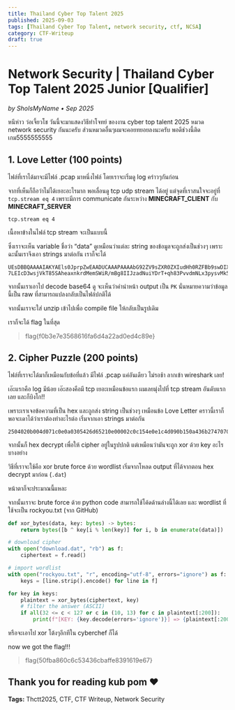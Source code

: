 ```yaml
---
title: Thailand Cyber Top Talent 2025
published: 2025-09-03
tags: [Thailand Cyber Top Talent, network security, ctf, NCSA]
category: CTF-Writeup
draft: true
---
```


# Network Security | Thailand Cyber Top Talent 2025 Junior [Qualifier]

_by ShoIsMyName • Sep 2025_

หนีห่าว ว่อเจี้ยวโช วันนี้จะมาแสดงวิธีทำโจทย์ ของงาน cyber top talent 2025 หมวด network security กันนะครับ ส่วนหมวดอื่นๆผมจะคอยทยอยลงนะครับ พอดีช่วงนี้ติดเกม5555555555

## 1. Love Letter (100 points)

ไฟล์ที่เราได้มาจะมีไฟล์ .pcap มาหนึ่งไฟล์ โดยเราจะเริ่มดู log คร่าวๆกันก่อน

จากที่เห็นก็ถือว่าไม่ได้เยอะอะไรมาก พอเลื่อนดู tcp udp stream ได้อยู่ แต่จุดที่เราสนใจจะอยู่ที่ `tcp.stream eq 4` เพราะมีการ communicate กันระหว่าง **MINECRAFT_CLIENT** กับ **MINECRAFT_SERVER**

`tcp.stream eq 4`

เนื้อหาข้างในไฟล์ tcp stream จะเป็นแบบนี้

ซึ่งเราจะเห็น variable ชื่อว่า “data” ดูเหมือนว่าแต่ละ string ของข้อมูลจะถูกส่งเป็นช่วงๆ เพราะฉะนั้นเราจึงเอา strings มาต่อกัน เราก็จะได้

```
UEsDBBQAAAAIAKYAEls0JprpZwEAADUCAAAPAAAAbG92ZV9sZXR0ZXIudHh0RZFBb9swDIXv/hW89RIEbdpl3bGHASuw3gYMPdISFROVxECS4xlD//uenAC72AAfyffx6W0lL1yktt0wvNI4a2zEVM/ilCO5ibVQsEJzJc1VvZDNhd40iyscGi1Wot/Td3YTjdHcB00WfcWOs4pDd6C00gSPhq6LlBXCH4ldWMw8aSXH5SKeFm0T5pIkQxf07sT+IrnNINwPww/1XvLWqJnwqVd/iip1G62VT4I/50aW47qxrzbv6ZfRnJ2BgLTteu0uRsoC42ZkZ+kL5XYxZ3/jb3YS1MsmjmuDzytFCbjm94QZ7KGgaO96RSjyf/nEF6FzsX5KQC4LpRkx9ZFO2H2T4KwXsMeF17rbTo6A 7LEIcD3wsjVkT85SAheaxnkrdMemSWiR/mBg8IIJzadNuiYDrT+qh83PvvdmNLx3pysvMk5apAxDiHz6G+7HR/kqj1+Oz8eHY+Cjf+LDgf29+Cf3/E0+h39QSwECFAMUAAAACACmABJbNCaa6WcBAAA1AgAADwAAAAAAAAAAAAAAgAEAAAAAbG92ZV9sZXR0ZXIudHh0UEsFBgAAAAABAAEAPQAAAJQBAAAAAA==
```

จากนั้นเราเอาไป decode base64 ดู จะเห็นว่าคำนำหน้า output เป็น `PK` นั่นหมายความว่าข้อมูลนี้เป็น raw ที่สามารถแปลงกลับเป็นไฟล์ปกติได้

จากนั้นเราจะใส่ unzip เข้าไปเพื่อ compile file ให้กลับเป็นรูปเดิม

เราก็จะได้ flag ในที่สุด

> flag{f0b3e7e3568616fa6d4a22ad0ed4c89e}

## 2. Cipher Puzzle (200 points)

ไฟล์ที่เราจะได้มาก็เหมือนกับข้อที่แล้ว มีไฟล์ .pcap แค่อันเดียว ไม่รอช้า ลากเข้า wireshark เลย!

เอ๊ะแรกคือ log มีน้อย เอ๊ะสองคือมี tcp เยอะเหมือนข้อแรก ผมเลยมุ่งไปที่ tcp stream อันดับแรกเลย และก็บิงโก!!

เพราะเราเจอข้อความที่เป็น hex และถูกส่ง string เป็นช่วงๆ เหมือนข้อ Love Letter คราวนี้เราก็พอจะเดาได้ว่าเราต้องทำอะไรต่อ เริ่มจากเอา strings มาต่อกัน

```
2504020b004d071c0e0a0305426d65210e00002c0c154e0e1c4d090b150a436b2747070c170b470704050a02014d0000081b05041c470208121d0608084108081d4d180112414d6b6401030c0615525f0b030f5f595d0258045a5e555d510c0f0008010a55525756595c580b5158106b
```

จากนั้นก็ hex decrypt เพื่อให้ cipher อยู่ในรูปปกติ แต่เหมือนว่ามันจะถูก xor ด้วย key อะไรบางอย่าง

วิธีที่เราจะใช้คือ xor brute force ด้วย wordlist เริ่มจากโหลด output ที่ได้จากตอน hex decrypt มาก่อน (`.dat`)

หน้าตาก็จะประมาณนี้แหละ

จากนั้นเราจะ brute force ด้วย python code สามารถใช้โค้ดด้านล่างนี้ได้เลย และ wordlist ที่ใช้จะเป็น rockyou.txt (จาก GitHub)

```python
def xor_bytes(data, key: bytes) -> bytes:  
    return bytes([b ^ key[i % len(key)] for i, b in enumerate(data)])  

# download cipher   
with open("download.dat", "rb") as f:  
    ciphertext = f.read()

# import wordlist   
with open("rockyou.txt", "r", encoding="utf-8", errors="ignore") as f:  
    keys = [line.strip().encode() for line in f]  

for key in keys:  
    plaintext = xor_bytes(ciphertext, key)  
    # filter the answer (ASCII)  
    if all(32 <= c < 127 or c in (10, 13) for c in plaintext[:200]):  
        print(f"[KEY: {key.decode(errors='ignore')}] => {plaintext[:200]}")
```

หรือจะเอาไป xor โต้งๆอีกทีใน cyberchef ก็ได้

now we got the flag!!!

> flag{50fba860c6c53436cbaffe8391619e67}

## Thank you for reading kub pom ❤

**Tags:** Thctt2025, CTF, CTF Writeup, Network Security

